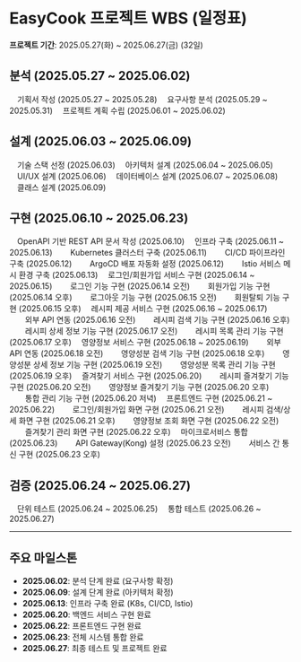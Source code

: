 # EasyCook 프로젝트 WBS (일정표)

**프로젝트 기간**: 2025.05.27(화) ~ 2025.06.27(금) (32일)

## 분석 (2025.05.27 ~ 2025.06.02)

　기획서 작성 (2025.05.27 ~ 2025.05.28) 　요구사항 분석 (2025.05.29 ~ 2025.05.31) 　프로젝트 계획 수립 (2025.06.01 ~ 2025.06.02)

## 설계 (2025.06.03 ~ 2025.06.09)

　기술 스택 선정 (2025.06.03) 　아키텍처 설계 (2025.06.04 ~ 2025.06.05) 　UI/UX 설계 (2025.06.06) 　데이터베이스 설계 (2025.06.07 ~ 2025.06.08) 　클래스 설계 (2025.06.09)

## 구현 (2025.06.10 ~ 2025.06.23)

　OpenAPI 기반 REST API 문서 작성 (2025.06.10) 　인프라 구축 (2025.06.11 ~ 2025.06.13) 　　Kubernetes 클러스터 구축 (2025.06.11) 　　CI/CD 파이프라인 구축 (2025.06.12) 　　ArgoCD 배포 자동화 설정 (2025.06.12) 　　Istio 서비스 메시 환경 구축 (2025.06.13) 　로그인/회원가입 서비스 구현 (2025.06.14 ~ 2025.06.15) 　　로그인 기능 구현 (2025.06.14 오전) 　　회원가입 기능 구현 (2025.06.14 오후) 　　로그아웃 기능 구현 (2025.06.15 오전) 　　회원탈퇴 기능 구현 (2025.06.15 오후) 　레시피 제공 서비스 구현 (2025.06.16 ~ 2025.06.17) 　　외부 API 연동 (2025.06.16 오전) 　　레시피 검색 기능 구현 (2025.06.16 오후) 　　레시피 상세 정보 기능 구현 (2025.06.17 오전) 　　레시피 목록 관리 기능 구현 (2025.06.17 오후) 　영양정보 서비스 구현 (2025.06.18 ~ 2025.06.19) 　　외부 API 연동 (2025.06.18 오전) 　　영양성분 검색 기능 구현 (2025.06.18 오후) 　　영양성분 상세 정보 기능 구현 (2025.06.19 오전) 　　영양성분 목록 관리 기능 구현 (2025.06.19 오후) 　즐겨찾기 서비스 구현 (2025.06.20) 　　레시피 즐겨찾기 기능 구현 (2025.06.20 오전) 　　영양정보 즐겨찾기 기능 구현 (2025.06.20 오후) 　　통합 관리 기능 구현 (2025.06.20 저녁) 　프론트엔드 구현 (2025.06.21 ~ 2025.06.22) 　　로그인/회원가입 화면 구현 (2025.06.21 오전) 　　레시피 검색/상세 화면 구현 (2025.06.21 오후) 　　영양정보 조회 화면 구현 (2025.06.22 오전) 　　즐겨찾기 관리 화면 구현 (2025.06.22 오후) 　마이크로서비스 통합 (2025.06.23) 　　API Gateway(Kong) 설정 (2025.06.23 오전) 　　서비스 간 통신 구현 (2025.06.23 오후)

## 검증 (2025.06.24 ~ 2025.06.27)

　단위 테스트 (2025.06.24 ~ 2025.06.25) 　통합 테스트 (2025.06.26 ~ 2025.06.27)

---

## 주요 마일스톤

- **2025.06.02**: 분석 단계 완료 (요구사항 확정)
- **2025.06.09**: 설계 단계 완료 (아키텍처 확정)
- **2025.06.13**: 인프라 구축 완료 (K8s, CI/CD, Istio)
- **2025.06.20**: 백엔드 서비스 구현 완료
- **2025.06.22**: 프론트엔드 구현 완료
- **2025.06.23**: 전체 시스템 통합 완료
- **2025.06.27**: 최종 테스트 및 프로젝트 완료